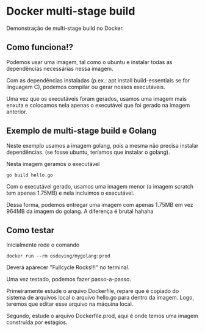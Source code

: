 # Docker multi-stage build

Demonstração de multi-stage build no Docker.

## Como funciona!?

Podemos usar uma imagem, tal como o ubuntu e instalar todas as dependências necessárias nessa imagem.

Com as dependências instaladas (p.ex.: apt install build-essentials se for linguagem C), podemos compilar ou gerar nossos executáveis.

Uma vez que os executáveis foram gerados, usamos uma imagem mais enxuta e colocamos nela apenas o executável que foi gerado na imagem anterior.

## Exemplo de multi-stage build e Golang

Neste exemplo usamos a imagem golang, pois a mesma não precisa instalar dependências. (se fosse ubuntu, teríamos que instalar o golang).

Nesta imagem geramos o executável

```go build hello.go```

Com o executável gerado, usamos uma imagem menor (a imagem scratch tem apenas 1.75MB) e nela incluimos o executável.

Dessa forma, podemos entregar uma imagem com apenas 1.75MB em vez 964MB da imagem do golang. A diferença é brutal hahaha

## Como testar

Inicialmente rode o comando

```docker run --rm osdeving/mygolang:prod```

Deverá aparecer "Fullcycle Rocks!!!" no terminal.

Uma vez testado, podemos fazer passo-a-passo.

Primeiramente estude o arquivo Dockerfile, repare que é copiado do sistema de arquivos local o arquivo hello.go para dentro da imagem. Logo, teremos que editar esse arquivo na máquina local.

Segundo, estude o arquivo Dockerfile.prod, aqui é onde temos uma imagem construída por estágios.
